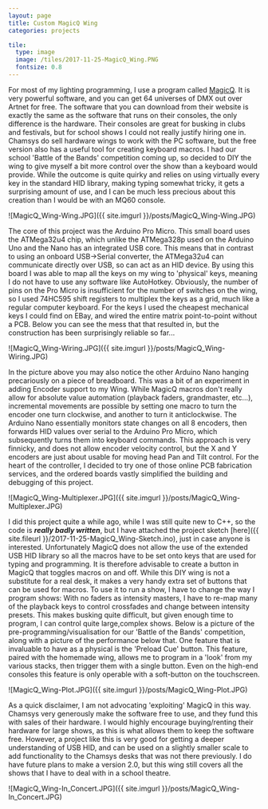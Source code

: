 ```yaml
---
layout: page
title: Custom MagicQ Wing
categories: projects

tile:
  type: image
  image: /tiles/2017-11-25-MagicQ_Wing.PNG
  fontsize: 0.8
---
```


For most of my lighting programming, I use a program called [MagicQ](https://chamsyslighting.com/pages/magicq-downloads). It is very powerful software, and you can get 64 universes of DMX out over Artnet for free. The software that you can download from their website is exactly the same as the software that runs on their consoles, the only difference is the hardware. Their consoles are great for busking in clubs and festivals, but for school shows I could not really justify hiring one in. Chamsys do sell hardware wings to work with the PC software, but the free version also has a useful tool for creating keyboard macros.
I had our school 'Battle of the Bands' competition coming up, so decided to DIY the wing to give myself a bit more control over the show than a keyboard would provide. While the outcome is quite quirky and relies on using virtually every key in the standard HID library, making typing somewhat tricky, it gets a surprising amount of use, and I can be much less precious about this creation than I would be with an MQ60 console.

![MagicQ_Wing-Wing.JPG]({{ site.imgurl }}/posts/MagicQ_Wing-Wing.JPG)

The core of this project was the Arduino Pro Micro. This small board uses the ATMega32u4 chip, which unlike the ATMega328p used on the Arduino Uno and the Nano has an integrated USB core. This means that in contrast to using an onboard USB->Serial converter, the ATMega32u4 can communicate directly over USB, so can act as an HID device. By using this board I was able to map all the keys on my wing to 'physical' keys, meaning I do not have to use any software like AutoHotkey.
Obviously, the number of pins on the Pro Micro is insufficient for the number of switches on the wing, so I used 74HC595 shift registers to multiplex the keys as a grid, much like a regular computer keyboard. For the keys I used the cheapest mechanical keys I could find on EBay, and wired the entire matrix point-to-point without a PCB. Below you can see the mess that that resulted in, but the construction has been surprisingly reliable so far...

![MagicQ_Wing-Wiring.JPG]({{ site.imgurl }}/posts/MagicQ_Wing-Wiring.JPG)

In the picture above you may also notice the other Arduino Nano hanging precariously on a piece of breadboard. This was a bit of an experiment in adding Encoder support to my Wing. While MagicQ macros don't really allow for absolute value automation (playback faders, grandmaster, etc...), incremental movements are possible by setting one macro to turn the encoder one turn clockwise, and another to turn it anticlockwise. The Arduino Nano essentially monitors state changes on all 8 encoders, then forwards HID values over serial to the Arduino Pro Micro, which subsequently turns them into keyboard commands. This approach is very finnicky, and does not allow encoder velocity control, but the X and Y encoders are just about usable for moving head Pan and Tilt control.
For the heart of the controller, I decided to try one of those online PCB fabrication services, and the ordered boards vastly simplified the building and debugging of this project.

![MagicQ_Wing-Multiplexer.JPG]({{ site.imgurl }}/posts/MagicQ_Wing-Multiplexer.JPG)

I did this project quite a while ago, while I was still quite new to C++, so the code is ***really badly written***, but I have attached the project sketch [here]({{ site.fileurl }}/2017-11-25-MagicQ_Wing-Sketch.ino), just in case anyone is interested. Unfortunately MagicQ does not allow the use of the extended USB HID library so all the macros have to be set onto keys that are used for typing and programming. It is therefore advisable to create a button in MagicQ that toggles macros on and off. While this DIY wing is not a substitute for a real desk, it makes a very handy extra set of buttons that can be used for macros. To use it to run a show, I have to change the way I program shows: With no faders as intensity masters, I have to re-map many of the playback keys to control crossfades and change between intensity presets. This makes busking quite difficult, but given enough time to program, I can control quite large,complex shows. Below is a picture of the pre-programming/visualisation for our 'Battle of the Bands' competition, along with a picture of the performance below that. One feature that is invaluable to have as a physical is the 'Preload Cue' button. This feature, paired with the homemade wing, allows me to program in a 'look' from my various stacks, then trigger them with a single button. Even on the high-end consoles this feature is only operable with a soft-button on the touchscreen.

![MagicQ_Wing-Plot.JPG]({{ site.imgurl }}/posts/MagicQ_Wing-Plot.JPG)

As a quick disclaimer, I am not advocating 'exploiting' MagicQ in this way. Chamsys very generously make the software free to use, and they fund this with sales of their hardware. I would highly encourage buying/renting their hardware for large shows, as this is what allows them to keep the software free. However, a project like this is very good for getting a deeper understanding of USB HID, and can be used on a slightly smaller scale to add functionality to the Chamsys desks that was not there previously. I do have future plans to make a version 2.0, but this wing still covers all the shows that I have to deal with in a school theatre.

![MagicQ_Wing-In_Concert.JPG]({{ site.imgurl }}/posts/MagicQ_Wing-In_Concert.JPG)
